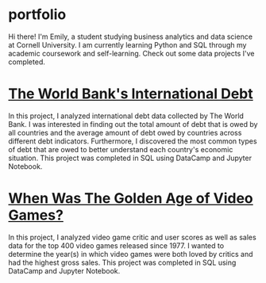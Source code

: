 # portfolio
Hi there! I'm Emily, a student studying business analytics and data science at Cornell University. I am currently learning Python and SQL through my academic coursework and self-learning. Check out some data projects I've completed. 

# [The World Bank's International Debt](https://github.com/emilylau1/portfolio/tree/42e6f11036ee037c2c9ae1d404b74af9cb5dacdd/Analyze%20International%20Debt)
In this project, I analyzed international debt data collected by The World Bank. I was interested in finding out the total amount of debt that is owed by all countries and the average amount of debt owed by countries across different debt indicators. Furthermore, I discovered the most common types of debt that are owed to better understand each country's economic situation. This project was completed in SQL using DataCamp and Jupyter Notebook.

# [When Was The Golden Age of Video Games?](https://github.com/emilylau1/portfolio/tree/b6897172f8c0e19202f50a14b1f27ba45f0e7d23/the_golden_age_of_video_games)
In this project, I analyzed video game critic and user scores as well as sales data for the top 400 video games released since 1977. I wanted to determine the year(s) in which video games were both loved by critics and had the highest gross sales. This project was completed in SQL using DataCamp and Jupyter Notebook.
